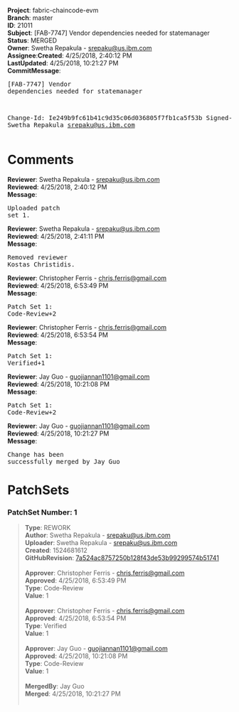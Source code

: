 <strong>Project</strong>: fabric-chaincode-evm</br><strong>Branch</strong>: master<br><strong>ID</strong>: 21011<br><strong>Subject</strong>: [FAB-7747] Vendor dependencies needed for statemanager<br><strong>Status</strong>: MERGED<br><strong>Owner</strong>: Swetha Repakula - srepaku@us.ibm.com<br><strong>Assignee</strong>:<strong>Created</strong>: 4/25/2018, 2:40:12 PM<br><strong>LastUpdated</strong>: 4/25/2018, 10:21:27 PM<br><strong>CommitMessage</strong>:<br><pre>[FAB-7747] Vendor dependencies needed for statemanager

Change-Id: Ie249b9fc61b41c9d35c06d036805f7fb1ca5f53b
Signed-off-by: Swetha Repakula <srepaku@us.ibm.com>
</pre><h1>Comments</h1><strong>Reviewer</strong>: Swetha Repakula - srepaku@us.ibm.com<br><strong>Reviewed</strong>: 4/25/2018, 2:40:12 PM<br><strong>Message</strong>: <pre>Uploaded patch set 1.</pre><strong>Reviewer</strong>: Swetha Repakula - srepaku@us.ibm.com<br><strong>Reviewed</strong>: 4/25/2018, 2:41:11 PM<br><strong>Message</strong>: <pre>Removed reviewer Kostas Christidis.</pre><strong>Reviewer</strong>: Christopher Ferris - chris.ferris@gmail.com<br><strong>Reviewed</strong>: 4/25/2018, 6:53:49 PM<br><strong>Message</strong>: <pre>Patch Set 1: Code-Review+2</pre><strong>Reviewer</strong>: Christopher Ferris - chris.ferris@gmail.com<br><strong>Reviewed</strong>: 4/25/2018, 6:53:54 PM<br><strong>Message</strong>: <pre>Patch Set 1: Verified+1</pre><strong>Reviewer</strong>: Jay Guo - guojiannan1101@gmail.com<br><strong>Reviewed</strong>: 4/25/2018, 10:21:08 PM<br><strong>Message</strong>: <pre>Patch Set 1: Code-Review+2</pre><strong>Reviewer</strong>: Jay Guo - guojiannan1101@gmail.com<br><strong>Reviewed</strong>: 4/25/2018, 10:21:27 PM<br><strong>Message</strong>: <pre>Change has been successfully merged by Jay Guo</pre><h1>PatchSets</h1><h3>PatchSet Number: 1</h3><blockquote><strong>Type</strong>: REWORK<br><strong>Author</strong>: Swetha Repakula - srepaku@us.ibm.com<br><strong>Uploader</strong>: Swetha Repakula - srepaku@us.ibm.com<br><strong>Created</strong>: 1524681612<br><strong>GitHubRevision</strong>: [7a524ac8757250b128f43de53b99299574b51741](https://github.com/hyperledger/fabric-chaincode-evm/commit/7a524ac8757250b128f43de53b99299574b51741)<br><br><strong>Approver</strong>: Christopher Ferris - chris.ferris@gmail.com<br><strong>Approved</strong>: 4/25/2018, 6:53:49 PM<br><strong>Type</strong>: Code-Review<br><strong>Value</strong>: 1<br><br><strong>Approver</strong>: Christopher Ferris - chris.ferris@gmail.com<br><strong>Approved</strong>: 4/25/2018, 6:53:54 PM<br><strong>Type</strong>: Verified<br><strong>Value</strong>: 1<br><br><strong>Approver</strong>: Jay Guo - guojiannan1101@gmail.com<br><strong>Approved</strong>: 4/25/2018, 10:21:08 PM<br><strong>Type</strong>: Code-Review<br><strong>Value</strong>: 1<br><br><strong>MergedBy</strong>: Jay Guo<br><strong>Merged</strong>: 4/25/2018, 10:21:27 PM<br><br></blockquote>